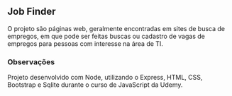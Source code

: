 ﻿## Job Finder
O projeto são páginas web, geralmente encontradas em sites de busca de empregos, em que pode ser feitas buscas ou cadastro de vagas de empregos para pessoas com interesse na área de TI.
### Observações
Projeto desenvolvido com Node, utilizando o Express, HTML, CSS, Bootstrap e Sqlite durante o curso de JavaScript da Udemy.
